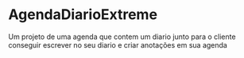 # AgendaDiarioExtreme
Um projeto de uma agenda que contem um diario junto para o cliente conseguir escrever no seu diario e criar anotações em sua agenda
